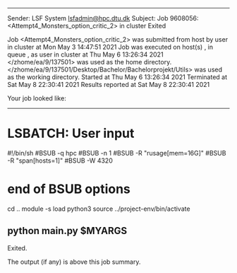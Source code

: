 
------------------------------------------------------------
Sender: LSF System <lsfadmin@hpc.dtu.dk>
Subject: Job 9608056: <Attempt4_Monsters_option_critic_2> in cluster <dcc> Exited

Job <Attempt4_Monsters_option_critic_2> was submitted from host <gbarlogin1> by user <s183914> in cluster <dcc> at Mon May  3 14:47:51 2021
Job was executed on host(s) <n-62-11-68>, in queue <hpc>, as user <s183914> in cluster <dcc> at Thu May  6 13:26:34 2021
</zhome/ea/9/137501> was used as the home directory.
</zhome/ea/9/137501/Desktop/Bachelor/Bachelorprojekt/Utils> was used as the working directory.
Started at Thu May  6 13:26:34 2021
Terminated at Sat May  8 22:30:41 2021
Results reported at Sat May  8 22:30:41 2021

Your job looked like:

------------------------------------------------------------
# LSBATCH: User input
#!/bin/sh
#BSUB -q hpc
#BSUB -n 1
#BSUB -R "rusage[mem=16G]"
#BSUB -R "span[hosts=1]"
#BSUB -W 4320
# end of BSUB options
cd ..
module -s load python3
source ../project-env/bin/activate

python main.py $MYARGS
------------------------------------------------------------

Exited.


The output (if any) is above this job summary.

